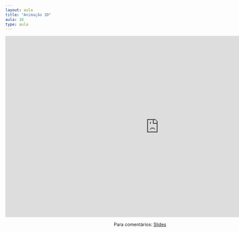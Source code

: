 ```yaml
---
layout: aula
title: "Animação 3D"
aula: 16
type: aula
---
```


<iframe src="https://docs.google.com/presentation/d/e/2PACX-1vTc6kcbHSIs8ZTKWqmtzxJ03jGdRQ1ozVnYjzKPYqgnBK3JLmJPHBw0XUHfOTc31_s2e9TTFHv8JU_U/embed?start=false&loop=false&delayms=3000" frameborder="0" width="960" height="569" allowfullscreen="true" mozallowfullscreen="true" webkitallowfullscreen="true"></iframe>

<span style="float:right">Para comentários: [Slides](https://docs.google.com/presentation/d/1HwDb5xkv1jXy9VEpBWaolh1a-3MD6nqRMscYNex39ow/edit?usp=sharing)</span>